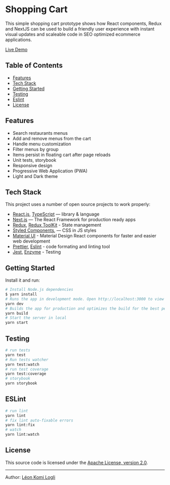 # Shopping Cart

This simple shopping cart prototype shows how React components, Redux and NextJS can be used to build a friendly user experience with instant visual updates and scaleable code in SEO optimized ecommerce applications.

[Live Demo](https://github.com/nodejs/node)

## Table of Contents

- [Features](#features)
- [Tech Stack](#tech-stack)
- [Getting Started](#getting-started)
- [Testing](#testing)
- [Eslint](#eslint)
- [License](#license)

## Features

- Search restaurants menus
- Add and remove menus from the cart
- Handle menu customization
- Filter menus by group
- Items persist in floating cart after page reloads
- Unit tests, storybook
- Responsive design
- Progressive Web Application (PWA)
- Light and Dark theme

## Tech Stack

This project uses a number of open source projects to work properly:

- [React.js](https://github.com/facebook/react), [TypeScript](https://github.com/microsoft/TypeScript) — library & language
- [Next.js](https://github.com/vercel/next.js) — The React Framework for production ready apps
- [Redux](https://github.com/reduxjs/redux), [Redux ToolKit](https://github.com/reduxjs/redux-toolkit) - State management
- [Styled Components](https://github.com/styled-components/styled-components), — CSS in JS styles
- [Material UI](https://github.com/mui-org/material-ui) - Material Design React components for faster and easier web development
- [Prettier](https://github.com/prettier/prettier), [Eslint](https://github.com/eslint/eslint) - code formating and linting tool
- [Jest](https://github.com/facebook/jest), [Enzyme](https://github.com/enzymejs/enzyme) - Testing

## Getting Started

Install it and run:

```bash
# Install Node.js dependencies
$ yarn install
# Runs the app in development mode. Open http://localhost:3000 to view it in the browser.
yarn dev
# Builds the app for production and optimizes the build for the best performance.
yarn build
# Start the server in local
yarn start
```

## Testing

```bash
# run tests
yarn test
# Run tests watcher
yarn test:watch
# run test coverage
yarn test:coverage
# storybook
yarn storybook
```

## ESLint

```bash
# run lint
yarn lint
# fix lint auto-fixable errors
yarn lint:fix
# watch
yarn lint:watch
```

## License

This source code is licensed under the [Apache License, version 2.0](http://www.apache.org/licenses/LICENSE-2.0).

---

Author: [Léon Komi Logli](https://www.linkedin.com/in/komi-logli-a51ba9151)
